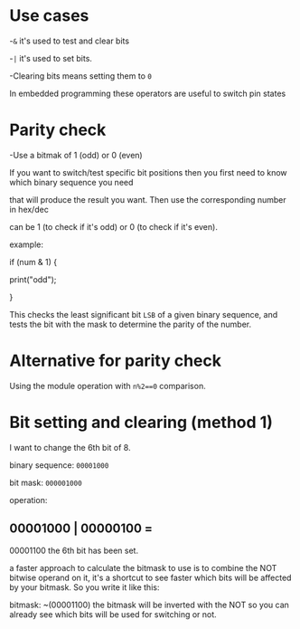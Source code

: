# Use cases

-`&` it's used to test and clear bits

-`|` it's used to set bits.

-Clearing bits means setting them to `0`

In embedded programming these operators are useful to switch pin states

# Parity check

-Use a bitmak of 1 (odd) or 0 (even) 

If you want to switch/test specific bit positions then you first need to know which binary sequence you need

that will produce the result you want. Then use the corresponding number in hex/dec

can be 1 (to check if it's odd) or 0 (to check if it's even).

example:

if (num & 1) {

  print("odd");

  }

This checks the least significant bit `LSB` of a given binary sequence, and tests the bit with the mask to determine
the parity of the number.

# Alternative for parity check
Using the module operation with `n%2==0` comparison.


# Bit setting and clearing (method 1)

I want to change the 6th bit of 8.

binary sequence: `00001000`

bit mask: `000001000`

operation:

00001000 |
00000100 =
--------
00001100 the 6th bit has been set.

a faster approach to calculate the bitmask to use is to combine the NOT bitwise operand on it,
it's a shortcut to see faster which bits will be affected by your bitmask. So you write it like this:

bitmask: ~(00001100) the bitmask will be inverted with the NOT so you can already see which bits will be used
                     for switching or not.
